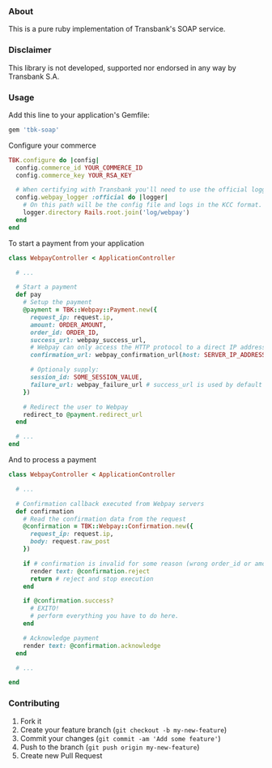 ### About

This is a pure ruby implementation of Transbank's SOAP service.


### Disclaimer

This library is not developed, supported nor endorsed in any way by Transbank S.A.

### Usage

Add this line to your application's Gemfile:

```ruby
gem 'tbk-soap'
```

Configure your commerce

```ruby
TBK.configure do |config|
  config.commerce_id YOUR_COMMERCE_ID
  config.commerce_key YOUR_RSA_KEY

  # When certifying with Transbank you'll need to use the official logger
  config.webpay_logger :official do |logger|
    # On this path will be the config file and logs in the KCC format.
    logger.directory Rails.root.join('log/webpay')
  end
end
```

To start a payment from your application

```ruby
class WebpayController < ApplicationController

  # ...

  # Start a payment
  def pay
    # Setup the payment
    @payment = TBK::Webpay::Payment.new({
      request_ip: request.ip,
      amount: ORDER_AMOUNT,
      order_id: ORDER_ID,
      success_url: webpay_success_url,
      # Webpay can only access the HTTP protocol to a direct IP address (keep that in mind)
      confirmation_url: webpay_confirmation_url(host: SERVER_IP_ADDRESS, protocol: 'http'),

      # Optionaly supply:
      session_id: SOME_SESSION_VALUE,
      failure_url: webpay_failure_url # success_url is used by default
    })

    # Redirect the user to Webpay
    redirect_to @payment.redirect_url
  end

  # ...
end
```

And to process a payment

```ruby
class WebpayController < ApplicationController

  # ...

  # Confirmation callback executed from Webpay servers
  def confirmation
    # Read the confirmation data from the request
    @confirmation = TBK::Webpay::Confirmation.new({
      request_ip: request.ip,
      body: request.raw_post
    })

    if # confirmation is invalid for some reason (wrong order_id or amount, double payment, etc...)
      render text: @confirmation.reject
      return # reject and stop execution
    end

    if @confirmation.success?
      # EXITO!
      # perform everything you have to do here.
    end

    # Acknowledge payment
    render text: @confirmation.acknowledge
  end

  # ...

end
```

### Contributing

1. Fork it
2. Create your feature branch (`git checkout -b my-new-feature`)
3. Commit your changes (`git commit -am 'Add some feature'`)
4. Push to the branch (`git push origin my-new-feature`)
5. Create new Pull Request

